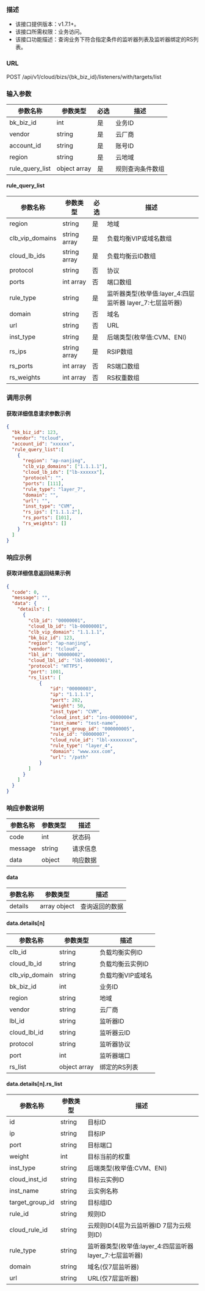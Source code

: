 ### 描述

- 该接口提供版本：v1.7.1+。
- 该接口所需权限：业务访问。
- 该接口功能描述：查询业务下符合指定条件的监听器列表及监听器绑定的RS列表。

### URL

POST /api/v1/cloud/bizs/{bk_biz_id}/listeners/with/targets/list

### 输入参数

| 参数名称         | 参数类型       | 必选 | 描述      |
|-----------------|--------------|-----|-----------|
| bk_biz_id       | int          | 是  | 业务ID     |
| vendor          | string       | 是  | 云厂商     |
| account_id      | string       | 是  | 账号ID     |
| region          | string       | 是  | 云地域     |
| rule_query_list | object array | 是  | 规则查询条件数组 |

#### rule_query_list

| 参数名称         | 参数类型       | 必选 | 描述                                                                                                                                                  |
|-----------------|--------------|------|-----------------------------------------------------------------------------------------------------------------------------------------------------|
| region          | string       | 是   | 地域   |
| clb_vip_domains | string array | 是   | 负载均衡VIP或域名数组 |
| cloud_lb_ids    | string array | 是   | 负载均衡云ID数组      |
| protocol        | string       | 否   | 协议     |
| ports           | int array    | 否   | 端口数组  |
| rule_type       | string       | 是   | 监听器类型(枚举值:layer_4:四层监听器 layer_7:七层监听器) |
| domain          | string       | 否   | 域名      |
| url             | string       | 否   | URL      |
| inst_type       | string       | 是   | 后端类型(枚举值:CVM、ENI) |
| rs_ips          | string array | 是   | RSIP数组     |
| rs_ports        | int  array   | 否   | RS端口数组    |
| rs_weights      | int array    | 否   | RS权重数组    |

### 调用示例

#### 获取详细信息请求参数示例

```json
{
  "bk_biz_id": 123,
  "vendor": "tcloud",
  "account_id": "xxxxxx",
  "rule_query_list":[
    {
      "region": "ap-nanjing",
      "clb_vip_domains": ["1.1.1.1"],
      "cloud_lb_ids": ["lb-xxxxxx"],
      "protocol": "",
      "ports": [111],
      "rule_type": "layer_7",
      "domain": "",
      "url": "",
      "inst_type": "CVM",
      "rs_ips": ["1.1.1.2"],
      "rs_ports": [101],
      "rs_weights": []
    }
  ]
}
```

### 响应示例

#### 获取详细信息返回结果示例

```json
{
  "code": 0,
  "message": "",
  "data": {
    "details": [
      {
        "clb_id": "00000001",
        "cloud_lb_id": "lb-00000001",
        "clb_vip_domain": "1.1.1.1",
        "bk_biz_id": 123,
        "region": "ap-nanjing",
        "vendor": "tcloud",
        "lbl_id": "00000002",
        "cloud_lbl_id": "lbl-00000001",
        "protocol": "HTTPS",
        "port": 1001,
        "rs_list": [
            {
                "id": "00000003",
                "ip": "1.1.1.1",
                "port": 202,
                "weight": 50,
                "inst_type": "CVM",
                "cloud_inst_id": "ins-00000004",
                "inst_name": "test-name",
                "target_group_id": "000000005",
                "rule_id": "00000007",
                "cloud_rule_id": "lbl-xxxxxxxx",
                "rule_type": "layer_4",
                "domain": "www.xxx.com",
                "url": "/path"
            }
        ]
      }
    ]
  }
}
```

### 响应参数说明

| 参数名称 | 参数类型 | 描述   |
|---------|--------|--------|
| code    | int    | 状态码  |
| message | string | 请求信息 |
| data    | object | 响应数据 |

#### data

| 参数名称       | 参数类型 | 描述               |
|---------------|--------|--------------------|
| details       | array object | 查询返回的数据 |

#### data.details[n]

| 参数名称        | 参数类型       | 描述            |
|----------------|--------------|-----------------|
| clb_id         | string       | 负载均衡实例ID    |
| cloud_lb_id    | string       | 负载均衡云实例ID  |
| clb_vip_domain | string       | 负载均衡VIP或域名 |
| bk_biz_id      | int          | 业务ID           |
| region         | string       | 地域             |
| vendor         | string       | 云厂商           |
| lbl_id         | string       | 监听器ID         |
| cloud_lbl_id   | string       | 监听器云ID        |
| protocol       | string       | 监听器协议        |
| port           | int          | 监听器端口        |
| rs_list        | object array | 绑定的RS列表 |

#### data.details[n].rs_list

| 参数名称         | 参数类型       | 描述            |
|-----------------|--------------|-----------------|
| id              | string       | 目标ID           |
| ip              | string       | 目标IP           |
| port            | string       | 目标端口          |
| weight          | int          | 目标当前的权重     |
| inst_type       | string       | 后端类型(枚举值:CVM、ENI) |
| cloud_inst_id   | string       | 目标云实例ID       |
| inst_name       | string       | 云实例名称         |
| target_group_id | string       | 目标组ID          |
| rule_id         | string       | 规则ID            |
| cloud_rule_id   | string       | 云规则ID(4层为云监听器ID 7层为云规则ID)  |
| rule_type       | string       | 监听器类型(枚举值:layer_4:四层监听器 layer_7:七层监听器) |
| domain          | string       | 域名(仅7层监听器)   |
| url             | string       | URL(仅7层监听器)   |
